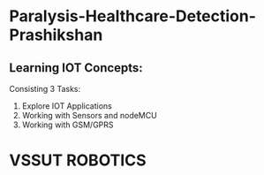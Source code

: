 # Paralysis-Healthcare-Detection-Prashikshan

## Learning IOT Concepts:

Consisting 3 Tasks:

1. Explore IOT Applications
2. Working with Sensors and nodeMCU
3. Working with GSM/GPRS

# VSSUT ROBOTICS